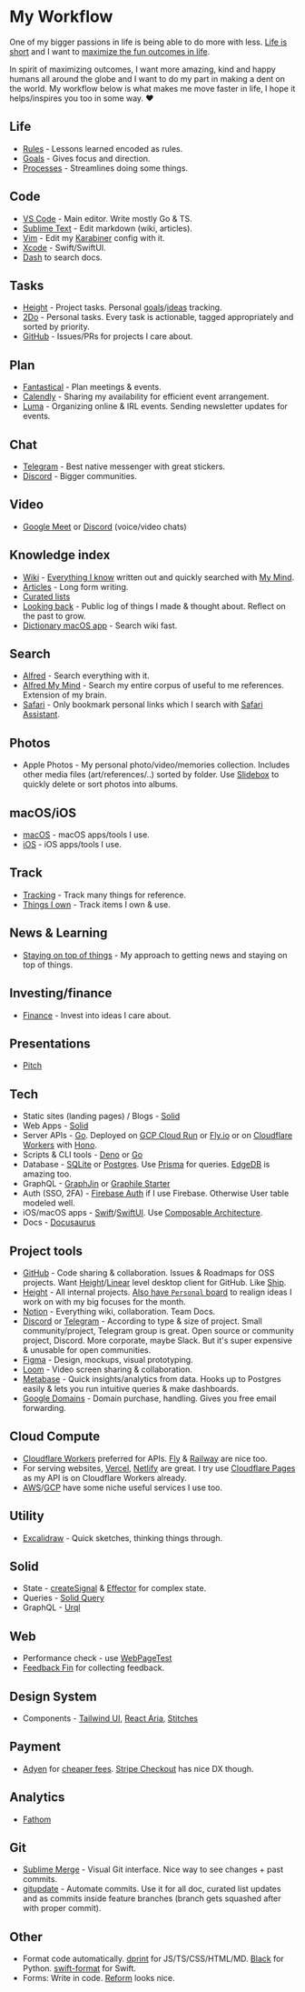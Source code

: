 # My Workflow

One of my bigger passions in life is being able to do more with less. [Life is short](http://paulgraham.com/vb.html) and I want to [maximize the fun outcomes in life](https://twitter.com/waitbutwhy/status/1367871165319049221).

In spirit of maximizing outcomes, I want more amazing, kind and happy humans all around the globe and I want to do my part in making a dent on the world. My workflow below is what makes me move faster in life, I hope it helps/inspires you too in some way. ♥️

## Life

- [Rules](../focusing/rules.md) - Lessons learned encoded as rules.
- [Goals](../focusing/goals.md) - Gives focus and direction.
- [Processes](../focusing/processes.md) - Streamlines doing some things.

## Code

- [VS Code](../text-editors/vs-code/vs-code.md) - Main editor. Write mostly Go & TS.
- [Sublime Text](../text-editors/sublime-text/sublime-text.md) - Edit markdown (wiki, articles).
- [Vim](../text-editors/vim/vim.md) - Edit my [Karabiner](../macOS/apps/karabiner/karabiner.md) config with it.
- [Xcode](../macOS/apps/xcode/xcode.md) - Swift/SwiftUI.
- [Dash](https://kapeli.com/dash) to search docs.

## Tasks

- [Height](https://height.app) - Project tasks. Personal [goals](../focusing/goals.md)/[ideas](../ideas/ideas.md) tracking.
- [2Do](../macOS/apps/2do.md) - Personal tasks. Every task is actionable, tagged appropriately and sorted by priority.
- [GitHub](../open-source/github/github.md) - Issues/PRs for projects I care about.

## Plan

- [Fantastical](../macOS/apps/fantastical.md) - Plan meetings & events.
- [Calendly](https://calendly.com/) - Sharing my availability for efficient event arrangement.
- [Luma](https://lu.ma) - Organizing online & IRL events. Sending newsletter updates for events.

## Chat

- [Telegram](../tools/telegram.md) - Best native messenger with great stickers.
- [Discord](../tools/discord.md) - Bigger communities.

## Video

- [Google Meet](https://meet.google.com/) or [Discord](../tools/discord.md) (voice/video chats)

## Knowledge index

- [Wiki](../intro.md) - [Everything I know](everything-I-know.md) written out and quickly searched with [My Mind](https://github.com/nikitavoloboev/alfred-my-mind).
- [Articles](my-articles.md) - Long form writing.
- [Curated lists](https://github.com/learn-anything/curated-lists)
- [Looking back](../looking-back/looking-back.md) - Public log of things I made & thought about. Reflect on the past to grow.
- [Dictionary macOS app](https://support.apple.com/en-gb/guide/dictionary/welcome/mac) - Search wiki fast.

## Search

- [Alfred](../macOS/apps/alfred/alfred.md) - Search everything with it.
- [Alfred My Mind](https://github.com/nikitavoloboev/alfred-my-mind) - Search my entire corpus of useful to me references. Extension of my brain.
- [Safari](../web/browsers/safari.md) - Only bookmark personal links which I search with [Safari Assistant](https://github.com/deanishe/alfred-safari-assistant).

## Photos

- Apple Photos - My personal photo/video/memories collection. Includes other media files (art/references/..) sorted by folder. Use [Slidebox](http://slidebox.co/) to quickly delete or sort photos into albums.

## macOS/iOS

- [macOS](https://github.com/nikitavoloboev/my-mac-os) - macOS apps/tools I use.
- [iOS](https://github.com/nikitavoloboev/my-ios) - iOS apps/tools I use.

## Track

- [Tracking](tracking.md) - Track many things for reference.
- [Things I own](things.md) - Track items I own & use.

## News & Learning

- [Staying on top of things](../research/staying-on-top-of-things.md) - My approach to getting news and staying on top of things.

## Investing/finance

- [Finance](../economy/finance.md) - Invest into ideas I care about.

## Presentations

- [Pitch](https://pitch.com/)

## Tech

- Static sites (landing pages) / Blogs - [Solid](../programming-languages/javascript/js-libraries/solid.md)
- Web Apps - [Solid](../programming-languages/javascript/js-libraries/solid.md)
- Server APIs - [Go](../programming-languages/go/go.md). Deployed on [GCP Cloud Run](https://cloud.google.com/run/) or [Fly.io](https://fly.io/) or on [Cloudflare Workers](../cloud-computing/serverless-computing/cloudflare-workers.md) with [Hono](https://github.com/honojs/hono).
- Scripts & CLI tools - [Deno](../web/deno.md) or [Go](../programming-languages/go/go.md)
- Database - [SQLite](../databases/sqlite.md) or [Postgres](../databases/postgresql.md). Use [Prisma](../databases/prisma.md) for queries. [EdgeDB](../databases/edgedb.md) is amazing too.
- GraphQL - [GraphJin](https://github.com/dosco/graphjin) or [Graphile Starter](https://github.com/graphile/starter)
- Auth (SSO, 2FA) - [Firebase Auth](https://firebase.google.com/docs/auth) if I use Firebase. Otherwise User table modeled well.
- iOS/macOS apps - [Swift](../programming-languages/swift/swift.md)/[SwiftUI](../programming-languages/swift/swift-libraries/swiftui.md). Use [Composable Architecture](https://github.com/pointfreeco/swift-composable-architecture).
- Docs - [Docusaurus](../tools/docusaurus.md)

## Project tools

- [GitHub](../open-source/github/github.md) - Code sharing & collaboration. Issues & Roadmaps for OSS projects. Want [Height](https://height.app/)/[Linear](https://linear.app/) level desktop client for GitHub. Like [Ship](https://www.realartists.com/blog/ship-20.html).
- [Height](https://height.app/) - All internal projects. [Also have `Personal` board](https://twitter.com/nikitavoloboev/status/1586439817516429312) to realign ideas I work on with my big focuses for the month.
- [Notion](../tools/notion.md) - Everything wiki, collaboration. Team Docs.
- [Discord](../tools/discord.md) or [Telegram](../tools/telegram.md) - According to type & size of project. Small community/project, Telegram group is great. Open source or community project, Discord. More corporate, maybe Slack. But it's super expensive & unusable for open communities.
- [Figma](../design/figma/figma.md) - Design, mockups, visual prototyping.
- [Loom](https://www.loom.com/) - Video screen sharing & collaboration.
- [Metabase](https://www.metabase.com/) - Quick insights/analytics from data. Hooks up to Postgres easily & lets you run intuitive queries & make dashboards.
- [Google Domains](https://domains.google) - Domain purchase, handling. Gives you free email forwarding.

## Cloud Compute

- [Cloudflare Workers](https://workers.cloudflare.com/) preferred for APIs. [Fly](https://fly.io/) & [Railway](https://railway.app/) are nice too.
- For serving websites, [Vercel](https://vercel.com), [Netlify](https://www.netlify.com/) are great. I try use [Cloudflare Pages](https://pages.cloudflare.com/) as my API is on Cloudflare Workers already.
- [AWS](../cloud-computing/aws/aws.md)/[GCP](../cloud-computing/gcp/gcp.md) have some niche useful services I use too.

## Utility

- [Excalidraw](https://excalidraw.com/) - Quick sketches, thinking things through.

## Solid

- State - [createSignal](https://www.solidjs.com/docs/latest/api) & [Effector](../programming-languages/typescript/typescript-libraries/effector.md) for complex state.
- Queries - [Solid Query](https://tanstack.com/query/v4/docs/adapters/solid-query)
- GraphQL - [Urql](https://github.com/tqwewe/solid-urql)

## Web

- Performance check - use [WebPageTest](https://webpagetest.org/)
- [Feedback Fin](https://github.com/rowyio/feedbackfin) for collecting feedback.

## Design System

- Components - [Tailwind UI](https://tailwindui.com/), [React Aria](https://react-spectrum.adobe.com/react-aria/), [Stitches](https://stitches.dev/)

## Payment

- [Adyen](https://www.adyen.com/) for [cheaper fees](https://news.ycombinator.com/item?id=34609182). [Stripe Checkout](https://stripe.com/payments/checkout) has nice DX though.

## Analytics

- [Fathom](https://usefathom.com/)

## Git

- [Sublime Merge](https://simgenie.app/) - Visual Git interface. Nice way to see changes + past commits.
- [gitupdate](https://github.com/nikitavoloboev/gitupdate) - Automate commits. Use it for all doc, curated list updates and as commits inside feature branches (branch gets squashed after with proper commit).

## Other

- Format code automatically. [dprint](https://dprint.dev/) for JS/TS/CSS/HTML/MD. [Black](https://github.com/psf/black) for Python. [swift-format](https://github.com/apple/swift-format) for Swift.
- Forms: Write in code. [Reform](https://www.reform.app/) looks nice.
